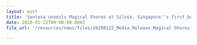 ```yaml
---
layout: post
title: 'Sentosa unveils Magical Shores at Siloso, Singapore''s first beach light art attraction'
date: 2020-01-22T00:00:00.000Z
file_url: '/resources/news/files/20200122_Media_Release_Magical Shores.pdf'

---
```


